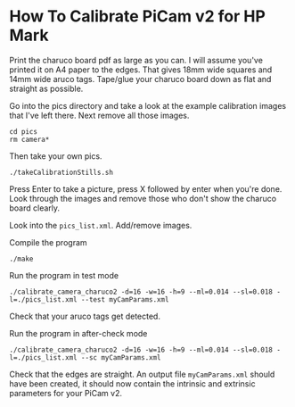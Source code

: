 # How To Calibrate PiCam v2 for HP Mark

Print the charuco board pdf as large as you can.
I will assume you've printed it on A4 paper to the edges.
That gives 18mm wide squares and 14mm wide aruco tags.
Tape/glue your charuco board down as flat and straight as possible.

Go into the pics directory and take a look at the example calibration
images that I've left there.
Next remove all those images.

```
cd pics
rm camera*
```

Then take your own pics.
```
./takeCalibrationStills.sh
```
Press Enter to take a picture, press X followed by enter when you're done.
Look through the images and remove those who don't show the charuco board clearly.

Look into the `pics_list.xml`.
Add/remove images.

Compile the program
```
./make
```

Run the program in test mode
```
./calibrate_camera_charuco2 -d=16 -w=16 -h=9 --ml=0.014 --sl=0.018 -l=./pics_list.xml --test myCamParams.xml
```
Check that your aruco tags get detected.

Run the program in after-check mode
```
./calibrate_camera_charuco2 -d=16 -w=16 -h=9 --ml=0.014 --sl=0.018 -l=./pics_list.xml --sc myCamParams.xml
```
Check that the edges are straight.
An output file `myCamParams.xml` should have been created, it should now contain the intrinsic and extrinsic parameters
for your PiCam v2.
